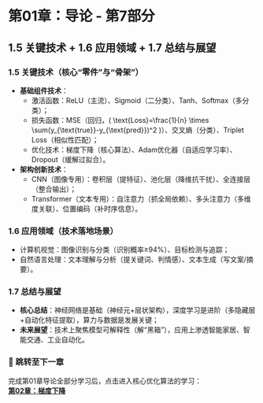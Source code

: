 # 第01章：导论 - 第7部分
## 1.5 关键技术 + 1.6 应用领域 + 1.7 总结与展望  
### 1.5 关键技术（核心“零件”与“骨架”）  
- **基础组件技术**：  
  - 激活函数：ReLU（主流）、Sigmoid（二分类）、Tanh、Softmax（多分类）；  
  - 损失函数：MSE（回归，\( \text{Loss}=\frac{1}{n} \times \sum(y_{\text{true}}-y_{\text{pred}})^2 \)）、交叉熵（分类）、Triplet Loss（相似性匹配）；  
  - 优化技术：梯度下降（核心算法）、Adam优化器（自适应学习率）、Dropout（缓解过拟合）。  
- **架构创新技术**：  
  - CNN（图像专用）：卷积层（提特征）、池化层（降维抗干扰）、全连接层（整合输出）；  
  - Transformer（文本专用）：自注意力（抓全局依赖）、多头注意力（多维度关联）、位置编码（补时序信息）。  

### 1.6 应用领域（技术落地场景）  
- 计算机视觉：图像识别与分类（识别概率≥94%）、目标检测与追踪；  
- 自然语言处理：文本理解与分析（提关键词、判情感）、文本生成（写文案/摘要）。  

### 1.7 总结与展望  
- **核心总结**：神经网络是基础（神经元+层状架构），深度学习是进阶（多隐藏层+自动化特征提取），算力与数据是发展关键；  
- **未来展望**：技术上聚焦模型可解释性（解“黑箱”），应用上渗透智能家居、智能交通、工业自动化。  

### 🚀 跳转至下一章  
完成第01章导论全部分学习后，点击进入核心优化算法的学习：  
**[第02章：梯度下降](../Chapter02/chpter01.md)**
